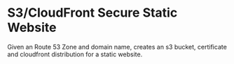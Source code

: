 # S3/CloudFront Secure Static Website

Given an Route 53 Zone and domain name, creates an s3 bucket, certificate and cloudfront distribution for a static website.
